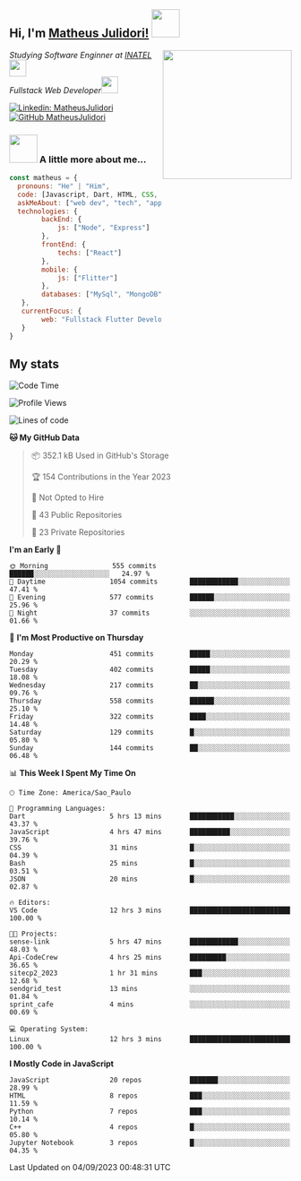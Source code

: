 <h2> Hi, I'm <a href="https://matheusjulidori.github.io" target="_blank">Matheus Julidori!</a> <img src="https://media.giphy.com/media/12oufCB0MyZ1Go/giphy.gif" width="50"></h2>
<img align='right' src="https://media.giphy.com/media/3oKIPnAiaMCws8nOsE/giphy.gif" width="230" height="auto">
<p><em>Studying Software Enginner at <a href="http://www.inatel.br" target="_blank">INATEL</a><img src="https://media.giphy.com/media/fYSnHlufseco8Fh93Z/giphy.gif" width="30"></br>
  Fullstack Web Developer<img src="https://media.giphy.com/media/WUlplcMpOCEmTGBtBW/giphy.gif" width="30">
</em></p>

[![Linkedin: MatheusJulidori](https://img.shields.io/badge/-MatheusJulidori-blue?style=flat-square&logo=Linkedin&logoColor=white&link=https://www.linkedin.com/in/MatheusJulidori/)](https://www.linkedin.com/in/MatheusJulidori/)
[![GitHub MatheusJulidori](https://img.shields.io/github/followers/matheusjulidori?label=follow&style=social)](https://github.com/MatheusJulidori)


### <img src="https://media.giphy.com/media/VgCDAzcKvsR6OM0uWg/giphy.gif" width="50"> A little more about me...  

```javascript
const matheus = {
  pronouns: "He" | "Him",
  code: [Javascript, Dart, HTML, CSS, Python, Java, C++],
  askMeAbout: ["web dev", "tech", "app dev", "games"],
  technologies: {
        backEnd: {
            js: ["Node", "Express"]
        },
        frontEnd: {
            techs: ["React"]
        },
        mobile: {
            js: ["Flitter"]
        },
        databases: ["MySql", "MongoDB","PostgreSQL","MariaDB"],
   },
   currentFocus: {
        web: "Fullstack Flutter Development"
   }
}
```
<h2>My stats</h2>

<!--START_SECTION:waka-->
![Code Time](http://img.shields.io/badge/Code%20Time-336%20hrs%2038%20mins-blue)

![Profile Views](http://img.shields.io/badge/Profile%20Views-0-blue)

![Lines of code](https://img.shields.io/badge/From%20Hello%20World%20I%27ve%20Written-7.0%20million%20lines%20of%20code-blue)

**🐱 My GitHub Data** 

> 📦 352.1 kB Used in GitHub's Storage 
 > 
> 🏆 154 Contributions in the Year 2023
 > 
> 🚫 Not Opted to Hire
 > 
> 📜 43 Public Repositories 
 > 
> 🔑 23 Private Repositories 
 > 
**I'm an Early 🐤** 

```text
🌞 Morning                555 commits         ██████░░░░░░░░░░░░░░░░░░░   24.97 % 
🌆 Daytime                1054 commits        ████████████░░░░░░░░░░░░░   47.41 % 
🌃 Evening                577 commits         ██████░░░░░░░░░░░░░░░░░░░   25.96 % 
🌙 Night                  37 commits          ░░░░░░░░░░░░░░░░░░░░░░░░░   01.66 % 
```
📅 **I'm Most Productive on Thursday** 

```text
Monday                   451 commits         █████░░░░░░░░░░░░░░░░░░░░   20.29 % 
Tuesday                  402 commits         █████░░░░░░░░░░░░░░░░░░░░   18.08 % 
Wednesday                217 commits         ██░░░░░░░░░░░░░░░░░░░░░░░   09.76 % 
Thursday                 558 commits         ██████░░░░░░░░░░░░░░░░░░░   25.10 % 
Friday                   322 commits         ████░░░░░░░░░░░░░░░░░░░░░   14.48 % 
Saturday                 129 commits         █░░░░░░░░░░░░░░░░░░░░░░░░   05.80 % 
Sunday                   144 commits         ██░░░░░░░░░░░░░░░░░░░░░░░   06.48 % 
```


📊 **This Week I Spent My Time On** 

```text
🕑︎ Time Zone: America/Sao_Paulo

💬 Programming Languages: 
Dart                     5 hrs 13 mins       ███████████░░░░░░░░░░░░░░   43.37 % 
JavaScript               4 hrs 47 mins       ██████████░░░░░░░░░░░░░░░   39.76 % 
CSS                      31 mins             █░░░░░░░░░░░░░░░░░░░░░░░░   04.39 % 
Bash                     25 mins             █░░░░░░░░░░░░░░░░░░░░░░░░   03.51 % 
JSON                     20 mins             █░░░░░░░░░░░░░░░░░░░░░░░░   02.87 % 

🔥 Editors: 
VS Code                  12 hrs 3 mins       █████████████████████████   100.00 % 

🐱‍💻 Projects: 
sense-link               5 hrs 47 mins       ████████████░░░░░░░░░░░░░   48.03 % 
Api-CodeCrew             4 hrs 25 mins       █████████░░░░░░░░░░░░░░░░   36.65 % 
sitecp2_2023             1 hr 31 mins        ███░░░░░░░░░░░░░░░░░░░░░░   12.68 % 
sendgrid_test            13 mins             ░░░░░░░░░░░░░░░░░░░░░░░░░   01.84 % 
sprint_cafe              4 mins              ░░░░░░░░░░░░░░░░░░░░░░░░░   00.69 % 

💻 Operating System: 
Linux                    12 hrs 3 mins       █████████████████████████   100.00 % 
```

**I Mostly Code in JavaScript** 

```text
JavaScript               20 repos            ███████░░░░░░░░░░░░░░░░░░   28.99 % 
HTML                     8 repos             ███░░░░░░░░░░░░░░░░░░░░░░   11.59 % 
Python                   7 repos             ███░░░░░░░░░░░░░░░░░░░░░░   10.14 % 
C++                      4 repos             █░░░░░░░░░░░░░░░░░░░░░░░░   05.80 % 
Jupyter Notebook         3 repos             █░░░░░░░░░░░░░░░░░░░░░░░░   04.35 % 
```




 Last Updated on 04/09/2023 00:48:31 UTC
<!--END_SECTION:waka-->
